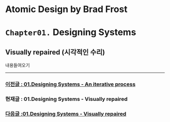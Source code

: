 # Atomic Design by Brad Frost

# `Chapter01.` Designing Systems

##  Visually repaired (시각적인 수리)

내용들여오기

---

### [이전글 : 01.Designing Systems - An iterative process](./01-DesigningSystems-02.md)

### 현재글 : 01.Designing Systems - Visually repaired

### [다음글 :01.Designing Systems - Visually repaired](./01-DesigningSystems-04.md)